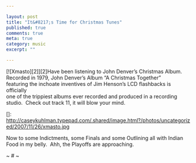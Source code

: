 ```yaml
---

layout: post
title: "It&#8217;s Time for Christmas Tunes"
published: true
comments: true
meta: true
category: music
excerpt: ""

---
```


[![Xmasto][2]][2]Have been listening to John Denver’s Christmas Album.  Recorded in 1979, John Denver’s Album “A Christmas Together”  
featuring the inchoate inventives of Jim Henson’s LCD flashbacks is officially  
one of the trippiest albums ever recorded and produced in a recording studio.  Check out track 11, it will blow your mind.

 []: http://caseykuhlman.typepad.com/.shared/image.html?/photos/uncategorized/2007/11/26/xmasto.jpg

Now to some Indictments, some Finals and some Outlining all with Indian Food in my belly.  Ahh, the Playoffs are approaching.

~ # ~